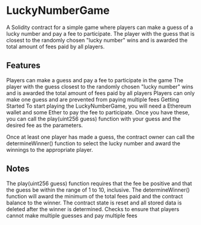 # LuckyNumberGame
A Solidity contract for a simple game where players can make a guess of a lucky number and pay a fee to participate. The player with the guess that is closest to the randomly chosen "lucky number" wins and is awarded the total amount of fees paid by all players.

## Features
Players can make a guess and pay a fee to participate in the game
The player with the guess closest to the randomly chosen "lucky number" wins and is awarded the total amount of fees paid by all players
Players can only make one guess and are prevented from paying multiple fees
Getting Started
To start playing the LuckyNumberGame, you will need a Ethereum wallet and some Ether to pay the fee to participate. Once you have these, you can call the play(uint256 guess) function with your guess and the desired fee as the parameters.

Once at least one player has made a guess, the contract owner can call the determineWinner() function to select the lucky number and award the winnings to the appropriate player.

## Notes
The play(uint256 guess) function requires that the fee be positive and that the guess be within the range of 1 to 10, inclusive.
The determineWinner() function will award the minimum of the total fees paid and the contract balance to the winner.
The contract state is reset and all stored data is deleted after the winner is determined.
Checks to ensure that players cannot make multiple guesses and pay multiple fees
